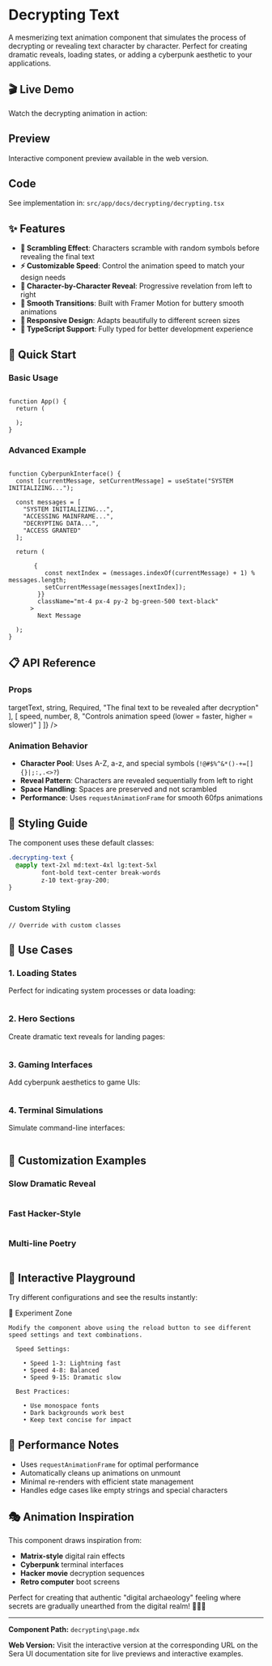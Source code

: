 # Decrypting Text

A mesmerizing text animation component that simulates the process of decrypting or revealing text character by character. Perfect for creating dramatic reveals, loading states, or adding a cyberpunk aesthetic to your applications.

## 🎬 Live Demo
Watch the decrypting animation in action:

## Preview

Interactive component preview available in the web version.

## Code

See implementation in: `src/app/docs/decrypting/decrypting.tsx`

## ✨ Features

- **🔐 Scrambling Effect**: Characters scramble with random symbols before revealing the final text
- **⚡ Customizable Speed**: Control the animation speed to match your design needs
- **🎯 Character-by-Character Reveal**: Progressive revelation from left to right
- **🎨 Smooth Transitions**: Built with Framer Motion for buttery smooth animations
- **📱 Responsive Design**: Adapts beautifully to different screen sizes
- **🔧 TypeScript Support**: Fully typed for better development experience

## 🚀 Quick Start

### Basic Usage

```tsx

function App() {
  return (
    
  );
}
```

### Advanced Example

```tsx

function CyberpunkInterface() {
  const [currentMessage, setCurrentMessage] = useState("SYSTEM INITIALIZING...");

  const messages = [
    "SYSTEM INITIALIZING...",
    "ACCESSING MAINFRAME...",
    "DECRYPTING DATA...",
    "ACCESS GRANTED"
  ];

  return (

       {
          const nextIndex = (messages.indexOf(currentMessage) + 1) % messages.length;
          setCurrentMessage(messages[nextIndex]);
        }}
        className="mt-4 px-4 py-2 bg-green-500 text-black"
      >
        Next Message

  );
}
```

## 📋 API Reference

### Props

targetText,
      string,
      Required,
      "The final text to be revealed after decryption"
    ],
    [
      speed,
      number,
      8,
      "Controls animation speed (lower = faster, higher = slower)"
    ]
  ]}
/>

### Animation Behavior

- **Character Pool**: Uses A-Z, a-z, and special symbols (`!@#$%^&*()-+=[]{}|;:,.<>?`)
- **Reveal Pattern**: Characters are revealed sequentially from left to right
- **Space Handling**: Spaces are preserved and not scrambled
- **Performance**: Uses `requestAnimationFrame` for smooth 60fps animations

## 🎨 Styling Guide

The component uses these default classes:

```css
.decrypting-text {
  @apply text-2xl md:text-4xl lg:text-5xl
         font-bold text-center break-words
         z-10 text-gray-200;
}
```

### Custom Styling

```tsx
// Override with custom classes

```

## 🎯 Use Cases

### 1. **Loading States**
Perfect for indicating system processes or data loading:

```tsx

```

### 2. **Hero Sections**
Create dramatic text reveals for landing pages:

```tsx

```

### 3. **Gaming Interfaces**
Add cyberpunk aesthetics to game UIs:

```tsx

```

### 4. **Terminal Simulations**
Simulate command-line interfaces:

```tsx

```

## 🔧 Customization Examples

### Slow Dramatic Reveal

```tsx

```

### Fast Hacker-Style

```tsx

```

### Multi-line Poetry

```tsx

```

## 🎪 Interactive Playground

Try different configurations and see the results instantly:

  🔬 Experiment Zone
  
    Modify the component above using the reload button to see different speed settings and text combinations.

      Speed Settings:
      
        • Speed 1-3: Lightning fast
        • Speed 4-8: Balanced
        • Speed 9-15: Dramatic slow

      Best Practices:
      
        • Use monospace fonts
        • Dark backgrounds work best
        • Keep text concise for impact

## 🚨 Performance Notes

- Uses `requestAnimationFrame` for optimal performance
- Automatically cleans up animations on unmount
- Minimal re-renders with efficient state management
- Handles edge cases like empty strings and special characters

## 🎭 Animation Inspiration

This component draws inspiration from:
- **Matrix-style** digital rain effects
- **Cyberpunk** terminal interfaces
- **Hacker movie** decryption sequences
- **Retro computer** boot screens

Perfect for creating that authentic "digital archaeology" feeling where secrets are gradually unearthed from the digital realm! 🕵️‍♂️✨

---

**Component Path:** `decrypting\page.mdx`

**Web Version:** Visit the interactive version at the corresponding URL on the Sera UI documentation site for live previews and interactive examples.
